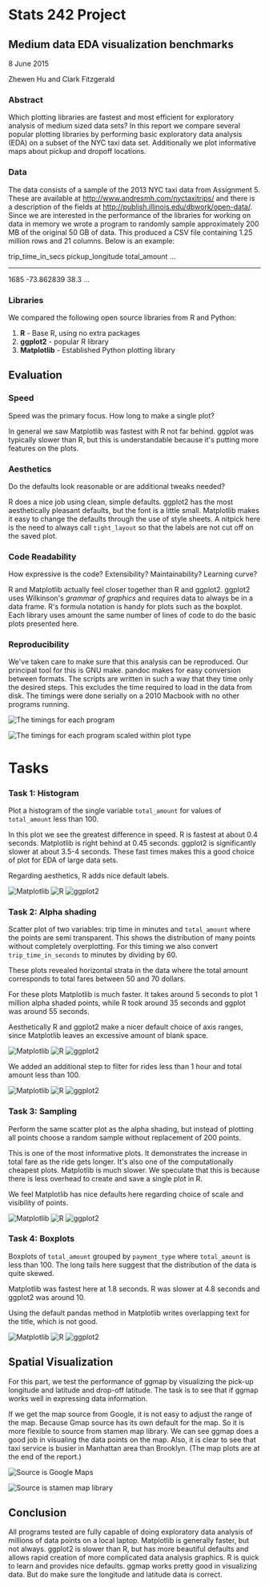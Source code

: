 # Stats 242 Project

## Medium data EDA visualization benchmarks

8 June 2015

Zhewen Hu and Clark Fitzgerald

### Abstract

Which plotting libraries are fastest and most efficient for 
exploratory analysis of medium sized data sets?
In this report we compare several popular plotting libraries by performing
basic exploratory data analysis (EDA) on a subset of the NYC taxi data set.
Additionally we plot informative maps about pickup and dropoff locations.

### Data

The data consists of a sample of the 2013 NYC taxi data from Assignment 5.
These are available at http://www.andresmh.com/nyctaxitrips/ and there is a
description of the fields at http://publish.illinois.edu/dbwork/open-data/.
Since we are interested in the performance of the libraries for working on
data in memory 
we wrote a program to randomly sample approximately 200 MB of the original 50 GB of data.
This produced a CSV file containing 1.25 million rows and 21
columns. Below is an example:

trip_time_in_secs   pickup_longitude    total_amount ...
-----------------   ----------------    ------------ ---
1685                -73.862839          38.3
...

### Libraries

We compared the following open source libraries from R and Python:

1. __R__ - Base R, using no extra packages
2. __ggplot2__ - popular R library
3. __Matplotlib__ - Established Python plotting library

## Evaluation

### Speed 

Speed was the primary focus. How long to make a single plot? 

In general we saw Matplotlib was fastest with R not far behind. ggplot was
typically slower than R, but this is understandable because it's putting
more features on the plots.

### Aesthetics 

Do the defaults look reasonable or are additional tweaks
  needed?

R does a nice job using clean, simple defaults.
ggplot2 has the most aesthetically pleasant defaults, but the font is a
little small. 
Matplotlib makes it easy to change the defaults through the use of
style sheets. A nitpick here is the need to always call `tight_layout` so
that the labels are not cut off on the saved plot.

### Code Readability 

How expressive is the code? Extensibility? Maintainability? Learning curve?

R and Matplotlib actually feel closer together than R and ggplot2. ggplot2
uses Wilkinson's _grammar of graphics_ and requires data to always be in a
data frame. R's formula notation is handy for plots such as the boxplot.
Each library uses amount the same number of lines of code to do
the basic plots presented here.

### Reproducibility

We've taken care to make sure that this analysis can be reproduced. Our
principal tool for this is GNU make. pandoc makes for easy conversion
between formats.
The scripts are written in such a way that they time only the desired
steps. This excludes the time required to load in the data from disk.
The timings were done serially on a 2010 Macbook with no other programs
running.

![The timings for each program](timingplots.png)

![The timings for each program scaled within plot type](timingplots2.png)

# Tasks

### Task 1: Histogram

Plot a histogram of the single variable `total_amount` for values of 
`total_amount` less than 100. 

In this plot we see the greatest difference in speed. 
R is fastest at about 0.4 seconds. Matplotlib is right behind at 0.45
seconds. ggplot2 is significantly slower at about 3.5-4 seconds.
These fast times makes this a good choice of plot for EDA of large data
sets.

Regarding aesthetics, R adds nice default labels.

![Matplotlib](matplotlib/histogram.png)
![R](R/histogram.png)
![ggplot2](ggplot2/histogram.png)

### Task 2: Alpha shading 

Scatter plot of two variables: trip time in minutes and `total_amount`
where the points are semi transparent. 
This shows the distribution of many points without completely overplotting.
For this timing we also convert `trip_time_in_seconds` to minutes by dividing by 60.

These plots revealed horizontal strata in the data where the total amount
corresponds to total fares between 50 and 70 dollars.

For these plots Matplotlib is much faster. It takes around 5 seconds to
plot 1 million alpha shaded points, while R took around 35 seconds and
ggplot was around 55 seconds.

Aesthetically R and ggplot2 make a nicer default choice of axis ranges,
since Matplotlib leaves an excessive amount of blank space.

![Matplotlib](matplotlib/alpha.png)
![R](R/alpha.png)
![ggplot2](ggplot2/alpha.png)

We added an additional step to
filter for rides less than 1 hour and total amount less than 100. 

![Matplotlib](matplotlib/alpha2.png)
![R](R/alpha2.png)
![ggplot2](ggplot2/alpha2.png)

### Task 3: Sampling

Perform the same scatter plot as the alpha shading, but instead of plotting
all points choose a random sample without replacement of 200 points.

This is one of the most informative plots. 
It demonstrates the increase in total fare as the ride gets longer.
It's also one of
the computationally cheapest plots. Matplotlib is much slower. We speculate
that this is because there is less overhead to create and save a single plot in R.

We feel Matplotlib has nice defaults here regarding choice of scale and
visibility of points.

![Matplotlib](matplotlib/sample.png)
![R](R/sample.png)
![ggplot2](ggplot2/sample.png)

### Task 4: Boxplots

Boxplots of `total_amount` grouped by `payment_type` where `total_amount`
is less than 100.
The long tails here suggest that the distribution of the data is quite
skewed.

Matplotlib was fastest here at 1.8 seconds. R was slower at 4.8 seconds and
ggplot2 was around 10.

Using the default pandas method in Matplotlib writes overlapping text for
the title, which is not good.

![Matplotlib](matplotlib/boxplot.png)
![R](R/boxplot.png)
![ggplot2](ggplot2/boxplot.png)

## Spatial Visualization
For this part, we test the performance of ggmap by visualizing the pick-up longitude and latitude and drop-off latitude. The task is to see that if ggmap works well in expressing data information.

If we get the map source from Google, it is not easy to adjust the range of the map. Because Gmap source has its own default for the map. So it is more flexible to source from stamen map library. 
We can see ggmap does a good job in visualing the data points on the map. Also, it is clear to see that taxi service is busier in Manhattan area than Brooklyn.
(The map plots are at the end of the report.)

![Source is Google Maps](R/pickup.png)

![Source is stamen map library](R/dropoff.png)

## Conclusion

All programs tested are fully capable of doing exploratory data analysis
of millions of data points on a local laptop.
Matplotlib is generally faster, but not always.
ggplot2 is slower than R, but has more beautiful defaults and allows rapid
creation of more complicated data analysis graphics.
R is quick to learn and provides nice defaults.
ggmap works pretty good in visualizing data. But do make sure the longitude and latitude data is correct. 
